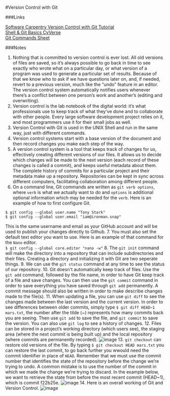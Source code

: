 #Version Control with Git

###Links

[Software Carpentry Version Control with Git Tutorial](https://swcarpentry.github.io/git-novice/)                                                                                                              
[Shell & Git Basics CyVerse](https://foss.cyverse.org/00_basics/)                                                                       
[Git Commands Sheet](https://drive.google.com/file/d/1K3F4_GCemJsxVjGLadyMtOtTTt3jpuVG/view?usp=sharing)

###Notes

1. Nothing that is committed to version control is ever lost. All old versions of files are saved, so it’s always possible to go back in time to see exactly who wrote what on a particular day, or what version of a program was used to generate a particular set of results. Because of that we know who to ask if we have questions later on, and, if needed, revert to a previous version, much like the “undo” feature in an editor. The version control system automatically notifies users whenever there’s a conflict between one person’s work and another’s (editing and overwriting).
2. Version control is the lab notebook of the digital world: it’s what professionals use to keep track of what they’ve done and to collaborate with other people. Every large software development project relies on it, and most programmers use it for their small jobs as well.
3. Version Control with Git is used in the UNIX Shell and run in the same way, just with different commands.
4. Version control systems start with a base version of the document and then record changes you make each step of the way.
5. A version control system is a tool that keeps track of changes for us, effectively creating different versions of our files. It allows us to decide which changes will be made to the next version (each record of these changes is called a commit), and keeps useful metadata about them. The complete history of commits for a particular project and their metadata make up a repository. Repositories can be kept in sync across different computers, facilitating collaboration among different people.
6. On a command line, Git commands are written as `git verb options`, where `verb` is what we actually want to do and `options` is additional optional information which may be needed for the `verb`. Here is an example of how to first configure Git.
```
$ git config --global user.name "Tony Stark"
$ git config --global user.email "iam@ironman.snap"
```
This is the same username and email as your GitHub account and will be used to publish your changes directly to Github.
7. You must also set the default text editor you want to use. Here is an example of that command for the `Nano` editor.                                                             
`$ git config --global core.editor "nano -w"`
8. The `git init` command will make the directory into a repository that can include subdirectories and their files. Creating a directory and initializing it with Git are two seperate things.
9. We can use the `git status` command at any time to see the status of our repository.
10. Git doesn't automatically keep track of files. Use the `git add` command, followed by the file name, in order to have Git keep track of a file and save changes. You can then use the `git commit` command in order to save everything you have saved through `git add` permanently. A commit message should also be written in order to make describe changes made to the file(s).
11. When updating a file, you can use `git diff` to see the changes made between the last version and the current version. In order to see differences between older commits, simply type `$ git diff HEAD~1 mars.txt`, the number after the tilde (~) represents how many commits back you are seeing. Then use `git add` to save the file, and `git commit` to save the version. You can also use `git log` to see a history of changes.
12. Files can be stored in a project’s working directory (which users see), the staging area (where the next commit is being built up) and the local repository (where commits are permanently recorded).
![image](https://github.com/agoel11/KEYS2023/assets/81878922/7170f30a-1b11-48e7-8a94-30791da428c3)
13. `git checkout` can restore old versions of the file. By typing `$ git checkout HEAD mars.txt` you can restore the last commit, to go back further you wwould need the commit identifier in place of `HEAD`. Remember that we must use the commit number that identifies the state of the repository before the change we’re trying to undo. A common mistake is to use the number of the commit in which we made the change we’re trying to discard. In the example below, we want to retrieve the state from before the most recent commit (HEAD~1), which is commit f22b25e.
![image](https://github.com/agoel11/KEYS2023/assets/81878922/234e00f3-452d-403b-9654-84f42379a9a8)
14. Here is an overall working of Git and Version Control.
![image](https://github.com/agoel11/KEYS2023/assets/81878922/3e6aa511-0698-4890-a9d7-6551f9caa09a)
